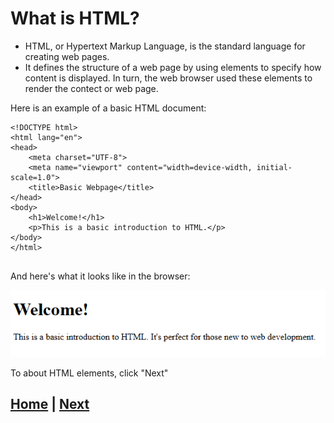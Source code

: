 # What is HTML?
- HTML, or Hypertext Markup Language, is the standard language for creating web pages.
- It defines the structure of a web page by using elements to specify how content is displayed. In turn, the web browser used these elements to render the contect or web page.

Here is an example of a basic HTML document: 
```
<!DOCTYPE html>
<html lang="en">
<head>
    <meta charset="UTF-8">
    <meta name="viewport" content="width=device-width, initial-scale=1.0">
    <title>Basic Webpage</title>
</head>
<body>
    <h1>Welcome!</h1>
    <p>This is a basic introduction to HTML.</p>
</body>
</html>


```
And here's what it looks like in the browser:

![](/Screenshot_1.png)

To about HTML elements, click "Next"

## [Home](README.md) |  [Next](html_elements.md)
